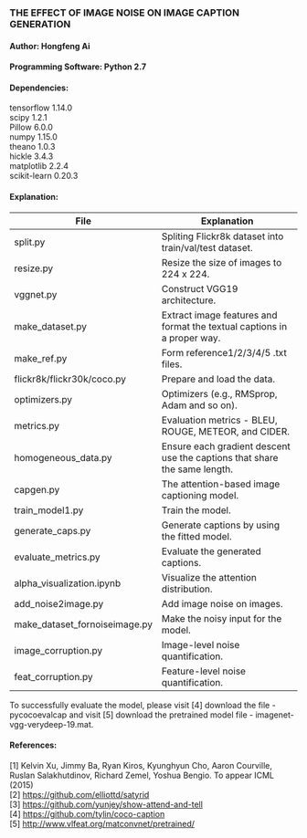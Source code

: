 ### THE EFFECT OF IMAGE NOISE ON IMAGE CAPTION GENERATION
#### Author: Hongfeng Ai
#### Programming Software: Python 2.7
#### Dependencies: 
tensorflow 1.14.0  
scipy 1.2.1  
Pillow 6.0.0  
numpy 1.15.0  
theano 1.0.3  
hickle 3.4.3  
matplotlib 2.2.4  
scikit-learn 0.20.3  
#### Explanation:
| File | Explanation |
| ---- | ----------- |
|split.py                     | Spliting Flickr8k dataset into train/val/test dataset.
resize.py                     | Resize the size of images to 224 x 224.  
vggnet.py                     | Construct VGG19 architecture.  
make_dataset.py               | Extract image features and format the textual captions in a proper way.  
make_ref.py                   | Form reference1/2/3/4/5 .txt files.  
flickr8k/flickr30k/coco.py    | Prepare and load the data.  
optimizers.py                 | Optimizers (e.g., RMSprop, Adam and so on).  
metrics.py                    | Evaluation metrics - BLEU, ROUGE, METEOR, and CIDER.  
homogeneous_data.py           | Ensure each gradient descent use the captions that share the same length.  
capgen.py                     | The attention-based image captioning model.  
train_model1.py               | Train the model.  
generate_caps.py              | Generate captions by using the fitted model.  
evaluate_metrics.py           | Evaluate the generated captions.  
alpha_visualization.ipynb     | Visualize the attention distribution.  
add_noise2image.py            | Add image noise on images.  
make_dataset_fornoiseimage.py | Make the noisy input for the model.  
image_corruption.py           | Image-level noise quantification.
feat_corruption.py            | Feature-level noise quantification.

To successfully evaluate the model, please visit [4] download the file - pycocoevalcap and visit [5] download the pretrained model file - imagenet-vgg-verydeep-19.mat.
#### References:  
[1] Kelvin Xu, Jimmy Ba, Ryan Kiros, Kyunghyun Cho, Aaron Courville, Ruslan Salakhutdinov, Richard Zemel, Yoshua Bengio. To appear ICML (2015)  
[2] https://github.com/elliottd/satyrid  
[3] https://github.com/yunjey/show-attend-and-tell  
[4] https://github.com/tylin/coco-caption  
[5] http://www.vlfeat.org/matconvnet/pretrained/
